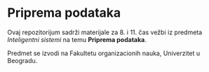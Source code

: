 # Priprema podataka

Ovaj repozitorijum sadrži materijale za 8. i 11. čas vežbi iz predmeta *Inteligentni sistemi* na temu **Priprema podataka**.

Predmet se izvodi na Fakultetu organizacionih nauka, Univerzitet u Beogradu.